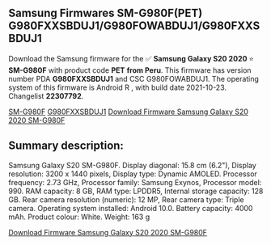 <h2>Samsung Firmwares SM-G980F(PET) G980FXXSBDUJ1/G980FOWABDUJ1/G980FXXSBDUJ1</h2>
Download the Samsung firmware for the ✅ <strong>Samsung Galaxy S20 2020 </strong> ⭐ <strong>SM-G980F</strong> with product code <strong>PET</strong> <strong> from Peru</strong>. This firmware has version number PDA <strong>G980FXXSBDUJ1</strong> and CSC G980FOWABDUJ1. The operating system of this firmware is Android R , with build date 2021-10-23. Changelist <strong>22307792</strong>.


[SM-G980F](https://samfirm.shop/samsung/model/SM-G980F)
[G980FXXSBDUJ1](https://samfirm.shop/samsung/pda/G980FXXSBDUJ1)
[Download Firmware Samsung Galaxy S20 2020 SM-G980F](https://samfirm.shop/samsung/firmware/467725)
<h2>Summary description:</h2>
<p>Samsung Galaxy S20 SM-G980F. Display diagonal: 15.8 cm (6.2"), Display resolution: 3200 x 1440 pixels, Display type: Dynamic AMOLED. Processor frequency: 2.73 GHz, Processor family: Samsung Exynos, Processor model: 990. RAM capacity: 8 GB, RAM type: LPDDR5, Internal storage capacity: 128 GB. Rear camera resolution (numeric): 12 MP, Rear camera type: Triple camera. Operating system installed: Android 10.0. Battery capacity: 4000 mAh. Product colour: White. Weight: 163 g</p>


[Download Firmware Samsung Galaxy S20 2020 SM-G980F](https://samfirm.shop/samsung/firmware/467725)
